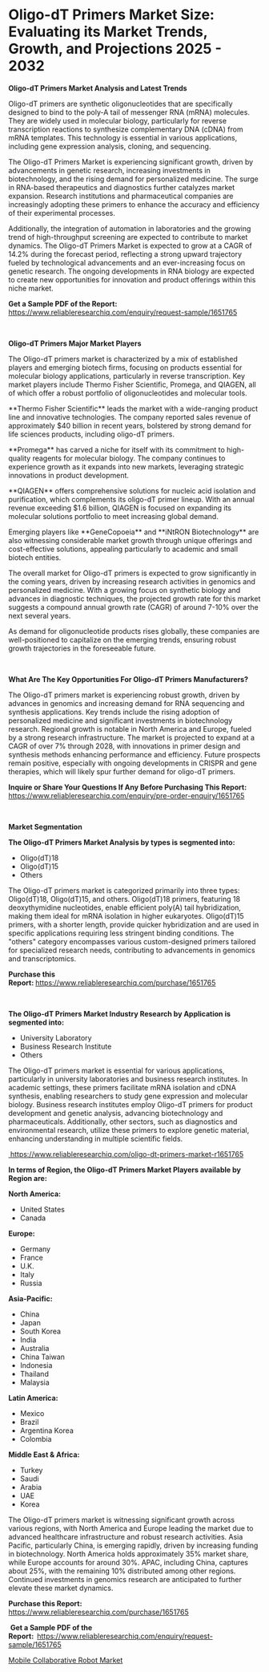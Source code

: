 <p><h1>Oligo-dT Primers Market Size: Evaluating its Market Trends, Growth, and Projections 2025 - 2032</h1></p><p><strong>Oligo-dT Primers Market Analysis and Latest Trends</strong></p>
<p><p>Oligo-dT primers are synthetic oligonucleotides that are specifically designed to bind to the poly-A tail of messenger RNA (mRNA) molecules. They are widely used in molecular biology, particularly for reverse transcription reactions to synthesize complementary DNA (cDNA) from mRNA templates. This technology is essential in various applications, including gene expression analysis, cloning, and sequencing.</p><p>The Oligo-dT Primers Market is experiencing significant growth, driven by advancements in genetic research, increasing investments in biotechnology, and the rising demand for personalized medicine. The surge in RNA-based therapeutics and diagnostics further catalyzes market expansion. Research institutions and pharmaceutical companies are increasingly adopting these primers to enhance the accuracy and efficiency of their experimental processes.</p><p>Additionally, the integration of automation in laboratories and the growing trend of high-throughput screening are expected to contribute to market dynamics. The Oligo-dT Primers Market is expected to grow at a CAGR of 14.2% during the forecast period, reflecting a strong upward trajectory fueled by technological advancements and an ever-increasing focus on genetic research. The ongoing developments in RNA biology are expected to create new opportunities for innovation and product offerings within this niche market.</p></p>
<p><strong>Get a Sample PDF of the Report:&nbsp;</strong> <a href="https://www.reliableresearchiq.com/enquiry/request-sample/1651765?utm_campaign=2310&utm_medium=2&utm_source=Github&utm_content=ia&utm_term=23032025&utm_id=oligo-dt-primers">https://www.reliableresearchiq.com/enquiry/request-sample/1651765</a></p>
<p>&nbsp;</p>
<p><strong>Oligo-dT Primers Major Market Players</strong></p>
<p><p>The Oligo-dT primers market is characterized by a mix of established players and emerging biotech firms, focusing on products essential for molecular biology applications, particularly in reverse transcription. Key market players include Thermo Fisher Scientific, Promega, and QIAGEN, all of which offer a robust portfolio of oligonucleotides and molecular tools.</p><p>**Thermo Fisher Scientific** leads the market with a wide-ranging product line and innovative technologies. The company reported sales revenue of approximately $40 billion in recent years, bolstered by strong demand for life sciences products, including oligo-dT primers.</p><p>**Promega** has carved a niche for itself with its commitment to high-quality reagents for molecular biology. The company continues to experience growth as it expands into new markets, leveraging strategic innovations in product development.</p><p>**QIAGEN** offers comprehensive solutions for nucleic acid isolation and purification, which complements its oligo-dT primer lineup. With an annual revenue exceeding $1.6 billion, QIAGEN is focused on expanding its molecular solutions portfolio to meet increasing global demand.</p><p>Emerging players like **GeneCopoeia** and **iNtRON Biotechnology** are also witnessing considerable market growth through unique offerings and cost-effective solutions, appealing particularly to academic and small biotech entities.</p><p>The overall market for Oligo-dT primers is expected to grow significantly in the coming years, driven by increasing research activities in genomics and personalized medicine. With a growing focus on synthetic biology and advances in diagnostic techniques, the projected growth rate for this market suggests a compound annual growth rate (CAGR) of around 7-10% over the next several years.</p><p>As demand for oligonucleotide products rises globally, these companies are well-positioned to capitalize on the emerging trends, ensuring robust growth trajectories in the foreseeable future.</p></p>
<p>&nbsp;</p>
<p><strong>What Are The Key Opportunities For Oligo-dT Primers Manufacturers?</strong></p>
<p><p>The Oligo-dT primers market is experiencing robust growth, driven by advances in genomics and increasing demand for RNA sequencing and synthesis applications. Key trends include the rising adoption of personalized medicine and significant investments in biotechnology research. Regional growth is notable in North America and Europe, fueled by a strong research infrastructure. The market is projected to expand at a CAGR of over 7% through 2028, with innovations in primer design and synthesis methods enhancing performance and efficiency. Future prospects remain positive, especially with ongoing developments in CRISPR and gene therapies, which will likely spur further demand for oligo-dT primers.</p></p>
<p><strong>Inquire or Share Your Questions If Any Before Purchasing This Report:</strong> <a href="https://www.reliableresearchiq.com/enquiry/pre-order-enquiry/1651765?utm_campaign=2310&utm_medium=2&utm_source=Github&utm_content=ia&utm_term=23032025&utm_id=oligo-dt-primers">https://www.reliableresearchiq.com/enquiry/pre-order-enquiry/1651765</a></p>
<p>&nbsp;</p>
<p><strong>Market Segmentation</strong></p>
<p><strong>The Oligo-dT Primers Market Analysis by types is segmented into:</strong></p>
<p><ul><li>Oligo(dT)18</li><li>Oligo(dT)15</li><li>Others</li></ul></p>
<p><p>The Oligo-dT primers market is categorized primarily into three types: Oligo(dT)18, Oligo(dT)15, and others. Oligo(dT)18 primers, featuring 18 deoxythymidine nucleotides, enable efficient poly(A) tail hybridization, making them ideal for mRNA isolation in higher eukaryotes. Oligo(dT)15 primers, with a shorter length, provide quicker hybridization and are used in specific applications requiring less stringent binding conditions. The "others" category encompasses various custom-designed primers tailored for specialized research needs, contributing to advancements in genomics and transcriptomics.</p></p>
<p><strong>Purchase this Report:&nbsp;</strong><a href="https://www.reliableresearchiq.com/purchase/1651765?utm_campaign=2310&utm_medium=2&utm_source=Github&utm_content=ia&utm_term=23032025&utm_id=oligo-dt-primers">https://www.reliableresearchiq.com/purchase/1651765</a></p>
<p>&nbsp;</p>
<p><strong>The Oligo-dT Primers Market Industry Research by Application is segmented into:</strong></p>
<p><ul><li>University Laboratory</li><li>Business Research Institute</li><li>Others</li></ul></p>
<p><p>The Oligo-dT primers market is essential for various applications, particularly in university laboratories and business research institutes. In academic settings, these primers facilitate mRNA isolation and cDNA synthesis, enabling researchers to study gene expression and molecular biology. Business research institutes employ Oligo-dT primers for product development and genetic analysis, advancing biotechnology and pharmaceuticals. Additionally, other sectors, such as diagnostics and environmental research, utilize these primers to explore genetic material, enhancing understanding in multiple scientific fields.</p></p>
<p><a href="https://www.reliableresearchiq.com/oligo-dt-primers-market-r1651765?utm_campaign=2310&utm_medium=2&utm_source=Github&utm_content=ia&utm_term=23032025&utm_id=oligo-dt-primers">&nbsp;https://www.reliableresearchiq.com/oligo-dt-primers-market-r1651765</a></p>
<p><strong>In terms of Region, the Oligo-dT Primers Market Players available by Region are:</strong></p>
<p>
    <p> <strong> North America: </strong>
        <ul>
            <li>United States</li>
            <li>Canada</li>
        </ul>
        </p> 
    <p> <strong> Europe: </strong>
        <ul>
            <li>Germany</li>
            <li>France</li>
            <li>U.K.</li>
            <li>Italy</li>
            <li>Russia</li>
        </ul>
        </p> 
    <p> <strong> Asia-Pacific: </strong>
        <ul>
            <li>China</li>
            <li>Japan</li>
            <li>South Korea</li>
            <li>India</li>
            <li>Australia</li>
            <li>China Taiwan</li>
            <li>Indonesia</li>
            <li>Thailand</li>
            <li>Malaysia</li>
        </ul>
        </p> 
    <p> <strong> Latin America: </strong>
        <ul>
            <li>Mexico</li>
            <li>Brazil</li>
            <li>Argentina Korea</li>
            <li>Colombia</li>
        </ul>
        </p> 
    <p> <strong> Middle East & Africa: </strong>
        <ul>
            <li>Turkey</li>
            <li>Saudi</li>
            <li>Arabia</li>
            <li>UAE</li>
            <li>Korea</li>
        </ul>
    </p>
    </p>
<p><p>The Oligo-dT primers market is witnessing significant growth across various regions, with North America and Europe leading the market due to advanced healthcare infrastructure and robust research activities. Asia Pacific, particularly China, is emerging rapidly, driven by increasing funding in biotechnology. North America holds approximately 35% market share, while Europe accounts for around 30%. APAC, including China, captures about 25%, with the remaining 10% distributed among other regions. Continued investments in genomics research are anticipated to further elevate these market dynamics.</p></p>
<p><strong>Purchase this Report: </strong><a href="https://www.reliableresearchiq.com/purchase/1651765?utm_campaign=2310&utm_medium=2&utm_source=Github&utm_content=ia&utm_term=23032025&utm_id=oligo-dt-primers">https://www.reliableresearchiq.com/purchase/1651765</a></p>
<p>&nbsp;<strong>Get a Sample PDF of the Report:&nbsp;&nbsp;</strong><a href="https://www.reliableresearchiq.com/enquiry/request-sample/1651765?utm_campaign=2310&utm_medium=2&utm_source=Github&utm_content=ia&utm_term=23032025&utm_id=oligo-dt-primers">https://www.reliableresearchiq.com/enquiry/request-sample/1651765</a></p>
<p><strong></strong></p>
<p><p><a href="https://github.com/yankimber90yankim/Market-Research-Report-List-1/blob/main/mobile-collaborative-robot-market.md?utm_campaign=2310&utm_medium=2&utm_source=Github&utm_content=ia&utm_term=23032025&utm_id=oligo-dt-primers">Mobile Collaborative Robot Market</a></p></p>